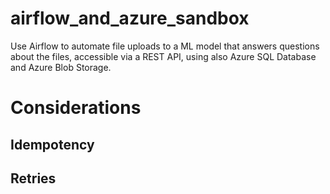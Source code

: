 # airflow_and_azure_sandbox
Use Airflow to automate file uploads to a ML model that answers questions about the files, accessible via a REST API, using also Azure SQL Database and Azure Blob Storage.

# Considerations

## Idempotency
## Retries
